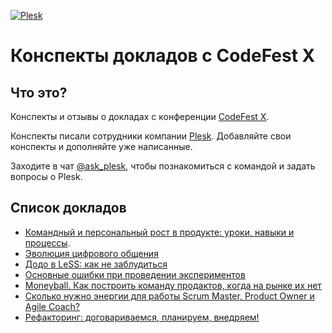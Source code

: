 [![Plesk](./source/static/plesk.jpg)](http://plesk.com/)

# Конспекты докладов с CodeFest X 

## Что это?

Конспекты и отзывы о докладах с конференции [CodeFest X](https://2019.codefest.ru).

Конспекты писали сотрудники компании [Plesk](https://www.plesk.com/). Добавляйте свои конспекты и дополняйте уже написанные. 

Заходите в чат [@ask_plesk](https://t.me/ask_plesk), чтобы познакомиться с командой и задать вопросы о Plesk.

## Список докладов

* [Командный и персональный рост в продукте: уроки, навыки и процессы](./source/team-and-personal-growth.md).
* [Эволюция цифрового общения](./source/digital-communication.md)
* [Додо в LeSS: как не заблудиться](./source/DODO.md)
* [Основные ошибки при проведении экспериментов](./source/Experiments%20and%20mistakes.md)
* [Moneyball. Как построить команду продактов, когда на рынке их нет](./source/Moneyball.md)
* [Сколько нужно энергии для работы Scrum Master, Product Owner и Agile Coach?](./source/PM%20Energy.md)
* [Рефакторинг: договариваемся, планируем, внедряем!](./source/skyeng-refactoring.md)
